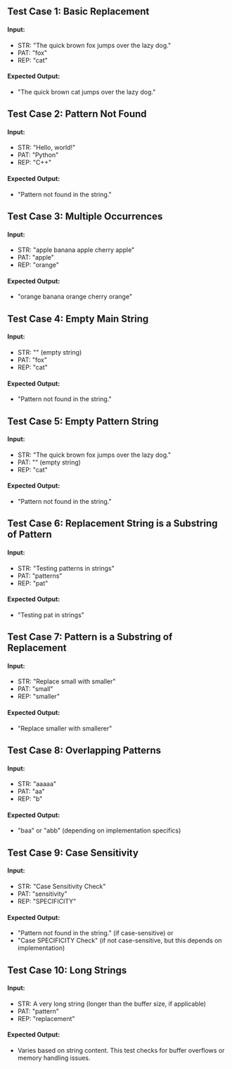 ## Test Case 1: Basic Replacement
#### Input:
- STR: "The quick brown fox jumps over the lazy dog."
- PAT: "fox"
- REP: "cat"
#### Expected Output:
- "The quick brown cat jumps over the lazy dog."
## Test Case 2: Pattern Not Found
#### Input:
- STR: "Hello, world!"
- PAT: "Python"
- REP: "C++"
#### Expected Output:
- "Pattern not found in the string."
## Test Case 3: Multiple Occurrences
#### Input:
- STR: "apple banana apple cherry apple"
- PAT: "apple"
- REP: "orange"
#### Expected Output:
- "orange banana orange cherry orange"
## Test Case 4: Empty Main String
#### Input:
- STR: "" (empty string)
- PAT: "fox"
- REP: "cat"
#### Expected Output:
- "Pattern not found in the string."
## Test Case 5: Empty Pattern String
#### Input:
- STR: "The quick brown fox jumps over the lazy dog."
- PAT: "" (empty string)
- REP: "cat"
#### Expected Output:
- "Pattern not found in the string."
## Test Case 6: Replacement String is a Substring of Pattern
#### Input:
- STR: "Testing patterns in strings"
- PAT: "patterns"
- REP: "pat"
#### Expected Output:
- "Testing pat in strings"
## Test Case 7: Pattern is a Substring of Replacement
#### Input:
- STR: "Replace small with smaller"
- PAT: "small"
- REP: "smaller"
#### Expected Output:
- "Replace smaller with smallerer"
## Test Case 8: Overlapping Patterns
#### Input:
- STR: "aaaaa"
- PAT: "aa"
- REP: "b"
#### Expected Output:
- "baa" or "abb" (depending on implementation specifics)
## Test Case 9: Case Sensitivity
#### Input:
- STR: "Case Sensitivity Check"
- PAT: "sensitivity"
- REP: "SPECIFICITY"
#### Expected Output:
- "Pattern not found in the string." (if case-sensitive) or
- "Case SPECIFICITY Check" (if not case-sensitive, but this depends on implementation)
## Test Case 10: Long Strings
#### Input:
- STR: A very long string (longer than the buffer size, if applicable)
- PAT: "pattern"
- REP: "replacement"
#### Expected Output:
- Varies based on string content. This test checks for buffer overflows or memory handling issues.
